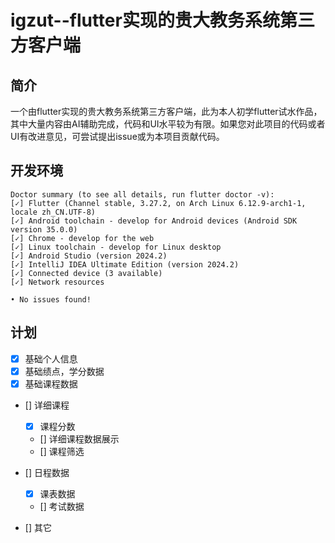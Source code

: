# igzut--flutter实现的贵大教务系统第三方客户端

## 简介

一个由flutter实现的贵大教务系统第三方客户端，此为本人初学flutter试水作品，其中大量内容由AI辅助完成，代码和UI水平较为有限。如果您对此项目的代码或者UI有改进意见，可尝试提出issue或为本项目贡献代码。

## 开发环境

```
Doctor summary (to see all details, run flutter doctor -v):
[✓] Flutter (Channel stable, 3.27.2, on Arch Linux 6.12.9-arch1-1, locale zh_CN.UTF-8)
[✓] Android toolchain - develop for Android devices (Android SDK version 35.0.0)
[✓] Chrome - develop for the web
[✓] Linux toolchain - develop for Linux desktop
[✓] Android Studio (version 2024.2)
[✓] IntelliJ IDEA Ultimate Edition (version 2024.2)
[✓] Connected device (3 available)
[✓] Network resources

• No issues found!
```

## 计划

- [x]  基础个人信息
- [x]  基础绩点，学分数据
- [x] 基础课程数据
- [] 详细课程
 	- [x] 课程分数
 	- [] 详细课程数据展示
 	- [] 课程筛选
- [] 日程数据
 	- [x] 课表数据
 	- [] 考试数据

- [] 其它

